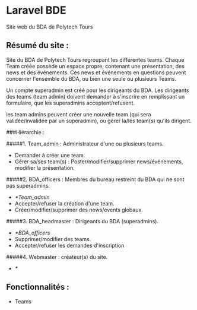 # Laravel BDE

Site web du BDA de Polytech Tours

## Résumé du site :
Site du BDA de Polytech Tours regroupant les différentes teams.
Chaque Team créée possède un espace propre, contenant une présentation, des news et des événements.
Ces news et événements en questions peuvent concerner l'ensemble du BDA, ou bien une seule ou plusieurs Teams. 

Un compte superadmin est créé pour les dirigeants du BDA. Les dirigeants des teams (team admin) doivent demander à s'inscrire en remplissant un formulaire, que les superadmins acceptent/refusent.

les team admins peuvent créer une nouvelle team (qui sera validée/invalidée par un superadmin), ou gérer la/les team(s) qu'ils dirigent.

###Hiérarchie : 

#####1. Team_admin : Administrateur d'une ou plusieurs teams.
  * Demander à créer une team.
  * Gérer sa/ses team(s) : Poster/modifier/supprimer news/événements, modifier la présentation.
  
#####2. BDA_officers : Membres du bureau restreint du BDA qui ne sont pas superadmins.
  * _\*Team_admin_
  * Accepter/refuser la création d'une team.
  * Créer/modifier/supprimer des news/events globaux.

#####3. BDA_headmaster : Dirigeants du BDA (superadmins).
  * _\*BDA_officers_
  * Supprimer/modifier des teams.
  * Accepter/refuser les demandes d'inscription
  
#####4. Webmaster : créateur(s) du site.
  * _\*_
  
## Fonctionnalités :

- Teams 
